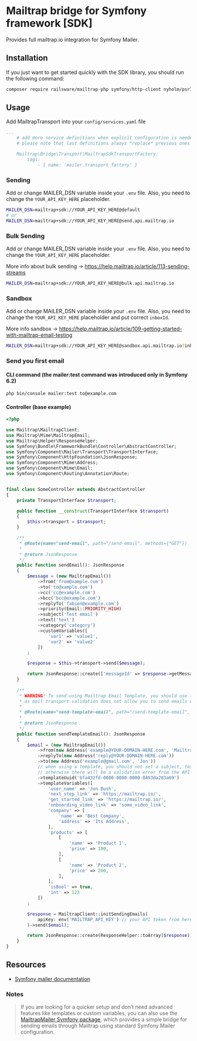 Mailtrap bridge for Symfony framework [SDK]
===============

Provides full mailtrap.io integration for Symfony Mailer.

## Installation
If you just want to get started quickly with the SDK library, you should run the following command:
```bash
composer require railsware/mailtrap-php symfony/http-client nyholm/psr7 symfony/mailer
```

## Usage

Add MailtrapTransport into your `config/services.yaml` file
```yaml
...
    # add more service definitions when explicit configuration is needed
    # please note that last definitions always *replace* previous ones

    Mailtrap\Bridge\Transport\MailtrapSdkTransportFactory:
        tags:
            - { name: 'mailer.transport_factory' }
```

### Sending
Add or change MAILER_DSN variable inside your `.env` file. Also, you need to change the `YOUR_API_KEY_HERE` placeholder.
```bash
MAILER_DSN=mailtrap+sdk://YOUR_API_KEY_HERE@default
# or
MAILER_DSN=mailtrap+sdk://YOUR_API_KEY_HERE@send.api.mailtrap.io
```

### Bulk Sending
Add or change MAILER_DSN variable inside your `.env` file. Also, you need to change the `YOUR_API_KEY_HERE` placeholder.

More info about bulk sending -> https://help.mailtrap.io/article/113-sending-streams
```bash
MAILER_DSN=mailtrap+sdk://YOUR_API_KEY_HERE@bulk.api.mailtrap.io
```

### Sandbox
Add or change MAILER_DSN variable inside your `.env` file. Also, you need to change the `YOUR_API_KEY_HERE` placeholder and put correct `inboxId`.

More info sandbox -> https://help.mailtrap.io/article/109-getting-started-with-mailtrap-email-testing
```bash
MAILER_DSN=mailtrap+sdk://YOUR_API_KEY_HERE@sandbox.api.mailtrap.io?inboxId=1000001
```

### Send you first email

#### CLI command (the mailer:test command was introduced only in Symfony 6.2)
```bash
php bin/console mailer:test to@example.com
```

#### Controller (base example)

```php
<?php

use Mailtrap\MailtrapClient;
use Mailtrap\Mime\MailtrapEmail;
use Mailtrap\Helper\ResponseHelper;
use Symfony\Bundle\FrameworkBundle\Controller\AbstractController;
use Symfony\Component\Mailer\Transport\TransportInterface;
use Symfony\Component\HttpFoundation\JsonResponse;
use Symfony\Component\Mime\Address;
use Symfony\Component\Mime\Email;
use Symfony\Component\Routing\Annotation\Route;


final class SomeController extends AbstractController
{
    private TransportInterface $transport;

    public function __construct(TransportInterface $transport)
    {
        $this->transport = $transport;
    }

    /**
     * @Route(name="send-email", path="/send-email", methods={"GET"})
     *
     * @return JsonResponse
     */
    public function sendEmail(): JsonResponse
    {
        $message = (new MailtrapEmail())
            ->from('from@xample.com')
            ->to('to@xample.com')
            ->cc('cc@example.com')
            ->bcc('bcc@example.com')
            ->replyTo('fabien@example.com')
            ->priority(Email::PRIORITY_HIGH)
            ->subject('Test email')
            ->text('text')
            ->category('category')
            ->customVariables([
                'var1' => 'value1',
                'var2' => 'value2'
            ])
        ;

        $response = $this->transport->send($message);

        return JsonResponse::create(['messageId' => $response->getMessageId()]);
    }
    
    /**
     * WARNING! To send using Mailtrap Email Template, you should use the native library and its methods,
     * as mail transport validation does not allow you to send emails without ‘html’ or ‘text’
     *
     * @Route(name="send-template-email", path="/send-template-email", methods={"GET"})
     *
     * @return JsonResponse
     */
    public function sendTemplateEmail(): JsonResponse
    {
        $email = (new MailtrapEmail())
            ->from(new Address('example@YOUR-DOMAIN-HERE.com', 'Mailtrap Test')) // <--- you should use your domain here that you installed in the mailtrap.io admin area (otherwise you will get 401)
            ->replyTo(new Address('reply@YOUR-DOMAIN-HERE.com'))
            ->to(new Address('example@gmail.com', 'Jon'))
            // when using a template, you should not set a subject, text, HTML, category
            // otherwise there will be a validation error from the API side
            ->templateUuid('bfa432fd-0000-0000-0000-8493da283a69')
            ->templateVariables([
                'user_name' => 'Jon Bush',
                'next_step_link' => 'https://mailtrap.io/',
                'get_started_link' => 'https://mailtrap.io/',
                'onboarding_video_link' => 'some_video_link',
                'company' => [
                    'name' => 'Best Company',
                    'address' => 'Its Address',
                ],
                'products' => [
                    [
                        'name' => 'Product 1',
                        'price' => 100,
                    ],
                    [
                        'name' => 'Product 2',
                        'price' => 200,
                    ],
                ],
                'isBool' => true,
                'int' => 123
            ])
        ;

        $response = MailtrapClient::initSendingEmails(
            apiKey: env('MAILTRAP_API_KEY') // your API token from here https://mailtrap.io/api-tokens
        )->send($email);

        return JsonResponse::create(ResponseHelper::toArray($response));
    }
}
```

## Resources

* [Symfony mailer documentation](https://symfony.com/doc/current/mailer.html)

### Notes
> If you are looking for a quicker setup and don’t need advanced features like templates or custom variables, 
> you can also use the [MailtrapMailer Symfony package](https://symfony.com/packages/MailtrapMailer), which provides a simple bridge for sending emails 
> through Mailtrap using standard Symfony Mailer configuration.
